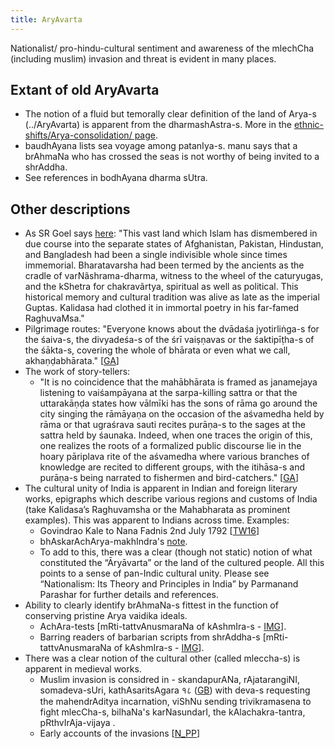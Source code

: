```yaml
---
title: AryAvarta
---
```


Nationalist/ pro-hindu-cultural sentiment and awareness of the mlechCha (including muslim) invasion and threat is evident in many places.

## Extant of old AryAvarta
- The notion of a fluid but temorally clear definition of the land of Arya-s (../AryAvarta) is apparent from the dharmashAstra-s. More in the [ethnic-shifts/Arya-consolidation/ page](../../social-cultivation/clan/ethnic-shifts/Arya-consolidation//).
-  baudhAyana lists sea voyage among patanIya-s. manu says that a brAhmaNa who has crossed the seas is not worthy of being invited to a shrAddha.
- See references in bodhAyana dharma sUtra.

## Other descriptions
  - As SR Goel says [here](http://www.voiceofdharma.org/books/siii/ch9.htm): "This vast land which Islam has dismembered in due course into the separate states of Afghanistan, Pakistan, Hindustan, and Bangladesh had been a single indivisible whole since times immemorial. Bharatavarsha had been termed by the ancients as the cradle of varNãshrama-dharma, witness to the wheel of the caturyugas, and the kShetra for chakravãrtya, spiritual as well as political. This historical memory and cultural tradition was alive as late as the imperial Guptas. Kalidasa had clothed it in immortal poetry in his far-famed RaghuvaMsa."
- Pilgrimage routes: "Everyone knows about the dvādaśa jyotirliṅga-s for the śaiva-s, the divyadeśa-s of the śrī vaiṣṇavas or the śaktipīṭha-s of the śākta-s, covering the whole of bhārata or even what we call, akhaṇḍabhārata." \[[GA](https://aryanthought.wordpress.com/2017/01/20/of-invisible-threads-the-veda-and-the-strangest-harikatha-experience/)\]
- The work of story-tellers:
    - "It is no coincidence that the mahābhārata is framed as janamejaya listening to vaiśampāyana at the sarpa-killing sattra or that the uttarakāṇḍa states how vālmīki has the sons of rāma go around the city singing the rāmāyaṇa on the occasion of the aśvamedha held by rāma or that ugraśrava sauti recites purāṇa-s to the sages at the sattra held by śaunaka. Indeed, when one traces the origin of this, one realizes the roots of a formalized public discourse lie in the hoary pāriplava rite of the aśvamedha where various branches of knowledge are recited to different groups, with the itihāsa-s and purāṇa-s being narrated to fishermen and bird-catchers." \[[GA](https://aryanthought.wordpress.com/2017/01/20/of-invisible-threads-the-veda-and-the-strangest-harikatha-experience/)\]
- The cultural unity of India is apparent in Indian and foreign literary works, epigraphs which describe various regions and customs of India (take Kalidasa’s Raghuvamsha or the Mahabharata as prominent examples). This was apparent to Indians across time. Examples:
    - Govindrao Kale to Nana Fadnis 2nd July 1792 \[[TW16](https://twitter.com/ColonelGerard/status/769052097711054848/photo/1)\]
    - bhAskarAchArya-makhIndra's [note](http://manasataramgini.wordpress.com/2014/10/26/the-domain-of-india-according-to-bhaskararaya-makhindra/#like-6828).
    - To add to this, there was a clear (though not static) notion of what constituted the “Āryāvarta” or the land of the cultured people. All this points to a sense of pan-Indic cultural unity. Please see “Nationalism: Its Theory and Principles in India” by Parmanand Parashar for further details and references.
- Ability to clearly identify brAhmaNa-s fittest in the function of conserving pristine Arya vaidika ideals.
    - AchAra-tests  \[mRti-tattvAnusmaraNa of kAshmIra-s - [IMG](../../../../images/snippets/mRti-tattvAnusmaraNa-AchAra-test-kAshmIra.jpg)\].
    - Barring readers of barbarian scripts from shrAddha-s \[mRti-tattvAnusmaraNa of kAshmIra-s - [IMG](../../../../images/snippets/mRti-tattvAnusmaraNa-AchAra-test-kAshmIra.jpg)\].
- There was a clear notion of the cultural other (called mleccha-s) is apparent in medieval works.
    - Muslim invasion is considred in - skandapurANa, rAjatarangiNI, somadeva-sUri, kathAsaritsAgara १८ ([GB](https://sa.wikisource.org/wiki/%E0%A4%AA%E0%A5%81%E0%A4%9F%E0%A4%AE%E0%A5%8D:%E0%A4%95%E0%A4%A5%E0%A4%BE%E0%A4%B8%E0%A4%B0%E0%A4%BF%E0%A4%A4%E0%A5%8D%E0%A4%B8%E0%A4%BE%E0%A4%97%E0%A4%B0%E0%A4%83_-_%E0%A4%B8%E0%A5%8B%E0%A4%AE%E0%A4%A6%E0%A5%87%E0%A4%B5%E0%A4%AD%E0%A4%9F%E0%A5%8D%E0%A4%9F%E0%A4%83_-_%E0%A5%A7%E0%A5%AF%E0%A5%A6%E0%A5%A9.djvu/%E0%A5%AA%E0%A5%AD%E0%A5%A6)) with deva-s requesting the mahendrAditya incarnation, viShNu sending trivikramasena to fight mlecCha-s, bilhaNa's karNasundarI, the kAlachakra-tantra, pRthvIrAja-vijaya .
    - Early accounts of the invasions \[[N_PP](https://books.google.ca/books?id=BratRq-06SsC&lpg=PP1&dq=Nationalism%3A%20Its%20Theory%20and%20Principles%20in%20India&pg=PA119#v=onepage&q=suri&f=false)\]

